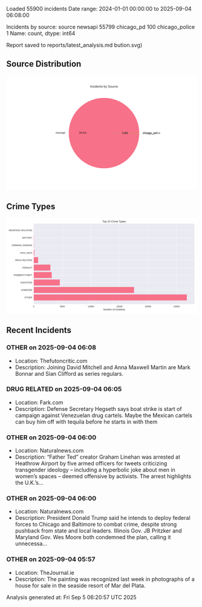 
Loaded 55900 incidents
Date range: 2024-01-01 00:00:00 to 2025-09-04 06:08:00

Incidents by source:
source
newsapi           55799
chicago_pd          100
chicago_police        1
Name: count, dtype: int64

Report saved to reports/latest_analysis.md
bution.svg)

## Source Distribution
![Source Distribution](images/source_distribution.svg)

## Crime Types
![Crime Types](images/crime_types.svg)

## Recent Incidents

### OTHER on 2025-09-04 06:08
- Location: Thefutoncritic.com
- Description: Joining David Mitchell and Anna Maxwell Martin are Mark Bonnar and Sian Clifford as series regulars.


### DRUG RELATED on 2025-09-04 06:05
- Location: Fark.com
- Description: Defense Secretary Hegseth says boat strike is start of campaign against Venezuelan drug cartels. Maybe the Mexican cartels can buy him off with tequila before he starts in with them


### OTHER on 2025-09-04 06:00
- Location: Naturalnews.com
- Description: “Father Ted” creator Graham Linehan was arrested at Heathrow Airport by five armed officers for tweets criticizing transgender ideology – including a hyperbolic joke about men in women’s spaces – deemed offensive by activists. The arrest highlights the U.K.’s…


### OTHER on 2025-09-04 06:00
- Location: Naturalnews.com
- Description: President Donald Trump said he intends to deploy federal forces to Chicago and Baltimore to combat crime, despite strong pushback from state and local leaders. Illinois Gov. JB Pritzker and Maryland Gov. Wes Moore both condemned the plan, calling it unnecessa…


### OTHER on 2025-09-04 05:57
- Location: TheJournal.ie
- Description: The painting was recognized last week in photographs of a house for sale in the seaside resort of Mar del Plata.

Analysis generated at: Fri Sep  5 06:20:57 UTC 2025
